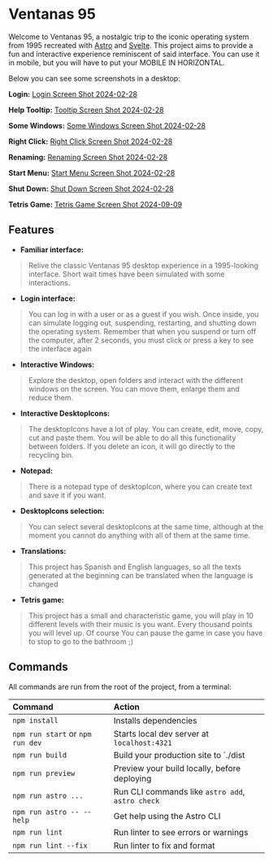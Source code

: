 # Ventanas 95

Welcome to Ventanas 95, a nostalgic trip to the iconic operating system from 1995 recreated with [Astro](https://astro.build/) and [Svelte](https://svelte.dev/). This project aims to provide a fun and interactive experience reminiscent of said interface. You can use it in mobile, but you will have to put your MOBILE IN HORIZONTAL.

Below you can see some screenshots in a desktop:

**Login:**
[Login Screen Shot 2024-02-28](https://drive.google.com/file/d/15E8pFESZkHZHDmqZcAUifJCoiXVTmP8B)

**Help Tooltip:**
[Tooltip Screen Shot 2024-02-28](https://drive.google.com/file/d/1Gw5impxjcqJyDGm56v1KiYxMNSXWLsTq)

**Some Windows:**
[Some Windows Screen Shot 2024-02-28](https://drive.google.com/file/d/1IV-5xrvgsK-at4PVd4Ee2_SjM1ay_ty7)

**Right Click:**
[Right Click Screen Shot 2024-02-28](https://drive.google.com/file/d/1JonBPt-WjyBA3Zyx0n13-UIB-ZPh4OAk)

**Renaming:**
[Renaming Screen Shot 2024-02-28](https://drive.google.com/file/d/1Mv7U5cJp9jhBSmk-BBFIq7x_-lfb9O06)

**Start Menu:**
[Start Menu Screen Shot 2024-02-28](https://drive.google.com/file/d/1ExnN5475HmbGtPBFQVtX4UL56ZVPf1NN)

**Shut Down:**
[Shut Down Screen Shot 2024-02-28](https://drive.google.com/file/d/12doEKRFiPjoxpxZjwzIi-AwRkqjz4PDG)

**Tetris Game:**
[Tetris Game Screen Shot 2024-09-09](https://drive.google.com/file/d/1kHqudLJF5yVBUlCZ2N4tRHCNOaWObcvU)

## Features

- **Familiar interface:**
> Relive the classic Ventanas 95 desktop experience in a 1995-looking interface. Short wait times have been simulated with some interactions.
- **Login interface:**
> You can log in with a user or as a guest if you wish. Once inside, you can simulate logging out, suspending, restarting, and shutting down the operating system. Remember that when you suspend or turn off the computer, after 2 seconds, you must click or press a key to see the interface again
- **Interactive Windows:**
> Explore the desktop, open folders and interact with the different windows on the screen. You can move them, enlarge them and reduce them.
- **Interactive DesktopIcons:**
> The desktopIcons have a lot of play. You can create, edit, move, copy, cut and paste them. You will be able to do all this functionality between folders. If you delete an icon, it will go directly to the recycling bin.
- **Notepad:**
> There is a notepad type of desktopIcon, where you can create text and save it if you want.
- **DesktopIcons selection:**
> You can select several desktopIcons at the same time, although at the moment you cannot do anything with all of them at the same time.
- **Translations:**
> This project has Spanish and English languages, so all the texts generated at the beginning can be translated when the language is changed
- **Tetris game:**
> This project has a small and characteristic game, you will play in 10 different levels with their music is you want. Every thousand points you will level up. Of course You can pause the game in case you have to stop to go to the bathroom ;)

## Commands

All commands are run from the root of the project, from a terminal:

| Command                           | Action                                           |
| :-------------------------------- | :----------------------------------------------- |
| `npm install`                     | Installs dependencies                            |
| `npm run start` or `npm run dev`  | Starts local dev server at `localhost:4321`      |
| `npm run build`                   | Build your production site to `./dist            |
| `npm run preview`                 | Preview your build locally, before deploying     |
| `npm run astro ...`               | Run CLI commands like `astro add`, `astro check` |
| `npm run astro -- --help`         | Get help using the Astro CLI                     |
| `npm run lint`                    | Run linter to see errors or warnings             |
| `npm run lint --fix`              | Run linter to fix and format                     |
